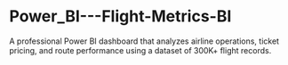 # Power_BI---Flight-Metrics-BI
A professional Power BI dashboard that analyzes airline operations, ticket pricing, and route performance using a dataset of 300K+ flight records.
